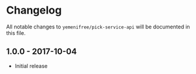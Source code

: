 # Changelog

All notable changes to `yemenifree/pick-service-api` will be documented in this file.

## 1.0.0 - 2017-10-04

- Initial release
